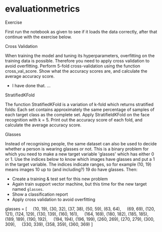 # evaluationmetrics

Exercise

First run the notebook as given to see if it loads the data correctly, after that continue with the exercise below.




Cross Validation

When training the model and tuning its hyperparameters, overfitting on the training data is possible. Therefore you need to apply cross validation to avoid overfitting. Perform 5-fold cross-validation using the function cross_val_score. Show what the accuracy scores are, and calculate the average accuracy score.

- I have done that. ... 




StratifiedKFold

The function StratifiedKFold is a variation of k-fold which returns stratified folds: Each set contains approximately the same percentage of samples of each target class as the complete set. Apply StratifieldKFold on the face recognition with k = 5. Print out the accuracy score of each fold, and calculate the average accuracy score.




Glasses

Instead of recognising people, the same dataset can also be used to decide whether a person is wearing glasses or not. This is a binary problem for which you need to make a new target variable 'glasses' which has either 0 or 1. Use the indices below to know which images have glasses and put a 1 in the target variable. The indices indicate ranges, so for example (10, 19) means images 10 up to (and including?) 19 do have glasses. Then:

- Create a training & test set for this new problem
- Again train support vector machine, but this time for the new target named `glasses`.
- Show a classification report
- Apply cross validation to avoid overfitting




glasses = [
    (10, 19), (30, 32), (37, 38), (50, 59), (63, 64),
    (69, 69), (120, 121), (124, 129), (130, 139), (160, 161),
    (164, 169), (180, 182), (185, 185), (189, 189), (190, 192),
    (194, 194), (196, 199), (260, 269), (270, 279), (300, 309),
    (330, 339), (358, 359), (360, 369)
]





